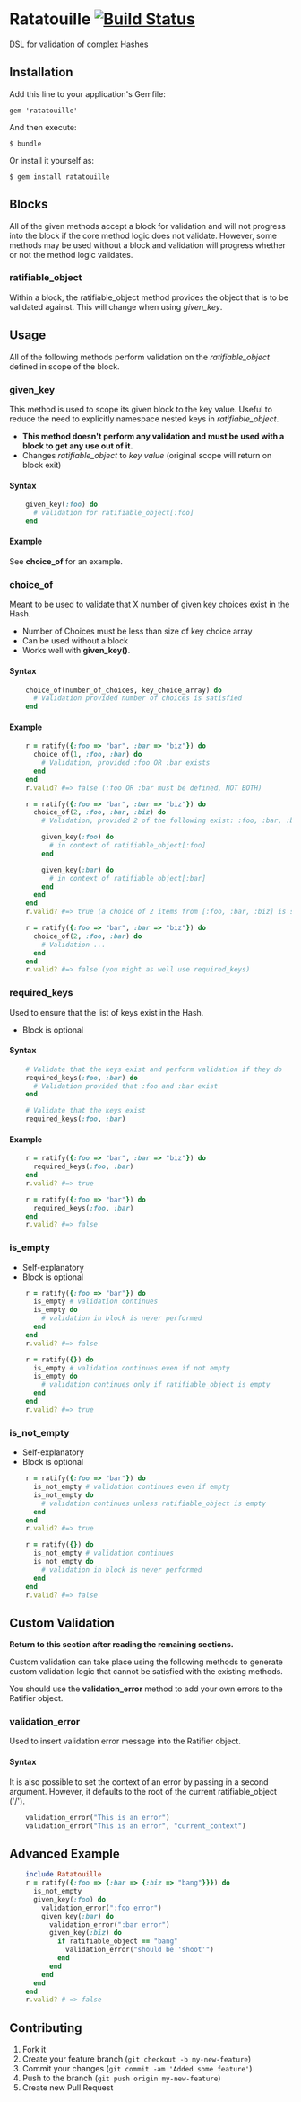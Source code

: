 # Ratatouille [![Build Status](http://travis-ci.org/CITguy/ratatouille.png)](http://travis-ci.org/CITguy/ratatouille)

DSL for validation of complex Hashes

## Installation

Add this line to your application's Gemfile:

    gem 'ratatouille'

And then execute:

    $ bundle

Or install it yourself as:

    $ gem install ratatouille



## Blocks

All of the given methods accept a block for validation and will not progress into the block if the core method logic does not validate.
However, some methods may be used without a block and validation will progress whether or not the method logic validates.


### ratifiable\_object

Within a block, the ratifiable\_object method provides the object that is to be validated against.
This will change when using *given\_key*.



## Usage

All of the following methods perform validation on the *ratifiable\_object* defined in scope of the block.


### given\_key

This method is used to scope its given block to the key value. Useful to reduce the need to explicitly namespace nested keys in *ratifiable\_object*.

* **This method doesn't perform any validation and must be used with a block to get any use out of it.**
* Changes *ratifiable\_object* to *key value* (original scope will return on block exit)


#### Syntax

```ruby
    given_key(:foo) do
      # validation for ratifiable_object[:foo]
    end
```

#### Example

See **choice\_of** for an example.


### choice\_of

Meant to be used to validate that X number of given key choices exist in the Hash. 

* Number of Choices must be less than size of key choice array
* Can be used without a block
* Works well with **given\_key()**.


#### Syntax

```ruby
    choice_of(number_of_choices, key_choice_array) do
      # Validation provided number of choices is satisfied
    end
```


#### Example

```ruby
    r = ratify({:foo => "bar", :bar => "biz"}) do
      choice_of(1, :foo, :bar) do
        # Validation, provided :foo OR :bar exists
      end
    end
    r.valid? #=> false (:foo OR :bar must be defined, NOT BOTH)

    r = ratify({:foo => "bar", :bar => "biz"}) do
      choice_of(2, :foo, :bar, :biz) do
        # Validation, provided 2 of the following exist: :foo, :bar, :biz

        given_key(:foo) do
          # in context of ratifiable_object[:foo]
        end

        given_key(:bar) do
          # in context of ratifiable_object[:bar]
        end
      end
    end
    r.valid? #=> true (a choice of 2 items from [:foo, :bar, :biz] is satisfied)

    r = ratify({:foo => "bar", :bar => "biz"}) do
      choice_of(2, :foo, :bar) do
        # Validation ...
      end
    end
    r.valid? #=> false (you might as well use required_keys)
```


### required\_keys

Used to ensure that the list of keys exist in the Hash.

* Block is optional


#### Syntax

```ruby
    # Validate that the keys exist and perform validation if they do
    required_keys(:foo, :bar) do
      # Validation provided that :foo and :bar exist
    end

    # Validate that the keys exist
    required_keys(:foo, :bar)
```


#### Example

```ruby
    r = ratify({:foo => "bar", :bar => "biz"}) do
      required_keys(:foo, :bar)
    end
    r.valid? #=> true

    r = ratify({:foo => "bar"}) do
      required_keys(:foo, :bar)
    end
    r.valid? #=> false
```



### is\_empty

* Self-explanatory
* Block is optional

```ruby
    r = ratify({:foo => "bar"}) do
      is_empty # validation continues
      is_empty do
        # validation in block is never performed
      end
    end
    r.valid? #=> false

    r = ratify({}) do
      is_empty # validation continues even if not empty
      is_empty do
        # validation continues only if ratifiable_object is empty
      end
    end
    r.valid? #=> true
```


### is\_not\_empty

* Self-explanatory
* Block is optional

```ruby
    r = ratify({:foo => "bar"}) do
      is_not_empty # validation continues even if empty
      is_not_empty do
        # validation continues unless ratifiable_object is empty
      end
    end
    r.valid? #=> true

    r = ratify({}) do
      is_not_empty # validation continues
      is_not_empty do
        # validation in block is never performed
      end
    end
    r.valid? #=> false
```



## Custom Validation

**Return to this section after reading the remaining sections.**

Custom validation can take place using the following methods to generate custom validation logic that cannot be satisfied with the existing methods.

You should use the **validation\_error** method to add your own errors to the Ratifier object.


### validation\_error

Used to insert validation error message into the Ratifier object.


#### Syntax

It is also possible to set the context of an error by passing in a second argument. However, it defaults to the root of the current ratifiable\_object ('/').

```ruby
    validation_error("This is an error")
    validation_error("This is an error", "current_context")
```



## Advanced Example

```ruby
    include Ratatouille
    r = ratify({:foo => {:bar => {:biz => "bang"}}}) do
      is_not_empty
      given_key(:foo) do
        validation_error(":foo error")
        given_key(:bar) do
          validation_error(":bar error")
          given_key(:biz) do
            if ratifiable_object == "bang"
              validation_error("should be 'shoot'")
            end
          end
        end
      end
    end
    r.valid? # => false
```

## Contributing

1. Fork it
2. Create your feature branch (`git checkout -b my-new-feature`)
3. Commit your changes (`git commit -am 'Added some feature'`)
4. Push to the branch (`git push origin my-new-feature`)
5. Create new Pull Request
